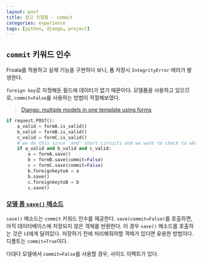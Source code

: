 ```yaml
---
layout: post
title: 장고 모델폼 - commit
categories: experience
tags: [python, django, project]
---
```


## `commit` 키워드 인수
Froala를 적용하고 실제 기능을 구현하다 보니, 폼 저장시 `IntegrityError` 에러가 발생한다.

`foreign key`로 지정해둔 필드에 데이터가 없기 때문이다. 모델폼을 사용하고 있으므로, `commit=False`를 사용하는 방법이 적절해보였다.

> [Django: multiple models in one template using forms](https://stackoverflow.com/questions/569468/django-multiple-models-in-one-template-using-forms/575133#575133)

```python
if request.POST():
    a_valid = formA.is_valid()
    b_valid = formB.is_valid()
    c_valid = formC.is_valid()
    # we do this since 'and' short circuits and we want to check to whole page for form errors
    if a_valid and b_valid and c_valid:
        a = formA.save()
        b = formB.save(commit=False)
        c = formC.save(commit=False)
        b.foreignkeytoA = a
        b.save()
        c.foreignkeytoB = b
        c.save()
```

### [모델 폼 `save()` 메소드](https://docs.djangoproject.com/ko/1.11/topics/forms/modelforms/#the-save-method)

`save()` 메소드는 `commit` 키워드 인수를 제공한다. `save(commit=False)`를 호출하면, 아직 데이터베이스에 저장되지 않은 객체를 반환한다. 이 경우 `save()` 메소드를 호출하는 것은 너에게 달려있다. 저장하기 전에 처리해줘야할 객체가 있다면 유용한 방법이다. 디폴트는 `commit=True`이다.

다대다 모델에서 `commit=False`를 사용할 경우, 사이드 이펙트가 있다.
